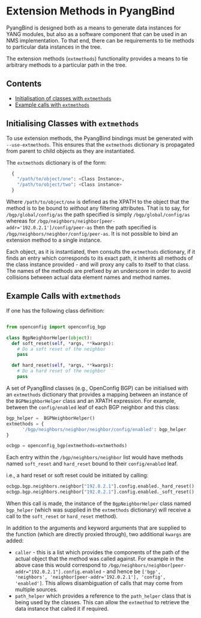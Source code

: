 # Extension Methods in PyangBind

PyangBind is designed both as a means to generate data instances for YANG modules, but also as a software component that can be used in an  NMS implementation. To that end, there can be requirements to tie methods to particular data instances in the tree.

The extension methods (`extmethods`) functionality provides a means to tie arbitrary methods to a particular path in the tree.

## Contents
 * [Initialisation of classes with `extmethods`](#initialisation)
 * [Example calls with `extmethods`](#example-calls)

## Initialising Classes with `extmethods` <a name="initialisation"></a>

To use extension methods, the PyangBind bindings must be generated with `--use-extmethods`. This ensures that the `extmethods` dictionary is propagated from parent to child objects as they are instantiated.

The `extmethods` dictionary is of the form:

```python
  {
    "/path/to/object/one": <Class Instance>,
    "/path/to/object/two": <Class instance>
  }
```

Where `/path/to/object/one` is defined as the XPATH to the object that the method is to be bound to *without* any filtering attributes. That is to say, for `/bgp/global/config/as` the path specified is simply `/bgp/global/config/as` whereas for `/bgp/neighbors/neighbor[peer-addr='192.0.2.1']/config/peer-as` then the path specified is `/bgp/neighbors/neighbor/config/peer-as`. It is not possible to bind an extension method to a single instance.

Each object, as it is instantiated, then consults the `extmethods` dictionary, if it finds an entry which corresponds to its exact path, it inherits all methods of the class instance provided - and will proxy any calls to itself to that class. The names of the methods are prefixed by an underscore in order to avoid collisions between actual data element names and method names.

## Example Calls with `extmethods` <a name="example-calls"></a>

If one has the following class definition:

```python

from openconfig import openconfig_bgp

class BgpNeighborHelper(object):
  def soft_reset(self, *args, **kwargs):
    # Do a soft reset of the neighbor
    pass

  def hard_reset(self, *args, **kwargs):
    # Do a hard reset of the neighbor
    pass
```

A set of PyangBind classes (e.g., OpenConfig BGP) can be initialised with an `extmethods` dictionary that provides a mapping between an instance of the `BGPNeighborHelper` class and an XPATH expression. For example, between the `config/enabled` leaf of each BGP neighbor and this class:

```python
bgp_helper =  BGPNeighborHelper()
extmethods = {
      '/bgp/neighbors/neighbor/neighbor/config/enabled': bgp_helper
}

ocbgp = openconfig_bgp(extmethods=extmethods)
```

Each entry within the `/bgp/neighbors/neighbor` list would have methods named `soft_reset` and `hard_reset` bound to their `config/enabled` leaf.

i.e., a hard reset or soft reset could be initiated by calling:

```python
ocbgp.bgp.neighbors.neighbor["192.0.2.1"].config.enabled._hard_reset()
ocbgp.bgp.neighbors.neighbor["192.0.2.1"].config.enabled._soft_reset()
```

When this call is made, the instance of the `BgpNeighborHelper` class named `bgp_helper` (which was supplied in the `extmethods` dictionary) will receive a call to the `soft_reset` or `hard_reset` method).

In addition to the arguments and keyword arguments that are supplied to the function (which are directly proxied through), two additional `kwargs` are added:

 * `caller` - this is a list which provides the components of the path of the actual object that the method was called against. For example in the above case this would correspond to `/bgp/neighbors/neighbor[peer-addr="192.0.2.1"].config.enabled` - and hence be `['bgp', 'neighbors', 'neighbor[peer-addr='192.0.2.1'], 'config', 'enabled']`. This allows disambiguation of calls that may come from multiple sources.
 * `path_helper` which provides a reference to the `path_helper` class that is being used by the classes. This can allow the `extmethod` to retrieve the data instance that called it if required. 

